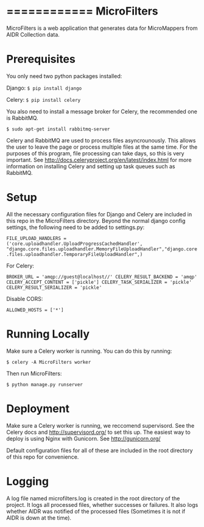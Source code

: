 ============
MicroFilters
============

MicroFilters is a web application that generates data for MicroMappers from  AIDR Collection data.

# Prerequisites

You only need two python packages installed:

Django:
`$ pip install django`

Celery: 
`$ pip install celery`

You also need to install a message broker for Celery, the recommended one is RabbitMQ.

`$ sudo apt-get install rabbitmq-server`

Celery and RabbitMQ are used to process files asyncrounously. This allows the user to leave the page or process multiple files at the same time. For the purposes of this program, file processing can take days, so this is very important. See http://docs.celeryproject.org/en/latest/index.html for more information on installing Celery and setting up task queues such as RabbitMQ.

# Setup

All the necessary configuration files for Django and Celery are included in this repo in the MicroFilters directory. Beyond the normal django config settings, the following need to be added to settings.py:

`FILE_UPLOAD_HANDLERS = ('core.uploadhandler.UploadProgressCachedHandler', "django.core.files.uploadhandler.MemoryFileUploadHandler","django.core.files.uploadhandler.TemporaryFileUploadHandler",)`

For Celery:

`BROKER_URL = 'amqp://guest@localhost//'
CELERY_RESULT_BACKEND = 'amqp'
CELERY_ACCEPT_CONTENT = ['pickle']
CELERY_TASK_SERIALIZER = 'pickle'
CELERY_RESULT_SERIALIZER = 'pickle'`

Disable CORS:

`ALLOWED_HOSTS = ['*']`


# Running Locally

Make sure a Celery worker is running. You can do this by running:

	$ celery -A MicroFilters worker

Then run MicroFilters:

	$ python manage.py runserver

# Deployment

Make sure a Celery worker is running, we reccomend supervisord. See the Celery docs and http://supervisord.org/ to set this up. The easiest way to deploy is using Nginx with Gunicorn. See http://gunicorn.org/ 

Default configuration files for all of these are included in the root directory of this repo for convenience.

# Logging

A log file named microfilters.log is created in the root directory of the project. It logs all processed files, whether successes or failures. It also logs whether AIDR was notified of the processed files (Sometimes it is not if AIDR is down at the time).




